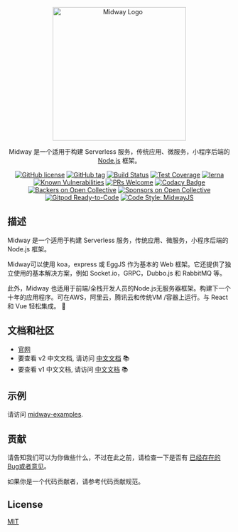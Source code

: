 <p align="center">
  <a href="https://midwayjs.org/" target="blank"><img src="https://gw.alicdn.com/tfs/TB1OlNIUAL0gK0jSZFtXXXQCXXa-564-135.png" width="300" alt="Midway Logo" /></a>
</p>

<p align="center">Midway 是一个适用于构建 Serverless 服务，传统应用、微服务，小程序后端的 <a href="http://nodejs.org" target="_blank">Node.js</a> 框架。</p>
<p align="center">
    <a href="https://github.com/midwayjs/midway/blob/master/LICENSE" target="_blank"><img src="https://img.shields.io/badge/license-MIT-blue.svg" alt="GitHub license" /></a>
    <a href=""><img src="https://img.shields.io/github/tag/midwayjs/midway.svg" alt="GitHub tag"></a>
    <a href="https://travis-ci.org/midwayjs/midway"><img src="https://travis-ci.org/midwayjs/midway.svg?branch=develop" alt="Build Status"></a>
    <a href="https://codecov.io/gh/midwayjs/midway/branch/master"><img src="https://img.shields.io/codecov/c/github/midwayjs/midway/master.svg" alt="Test Coverage"></a>
    <a href="https://lernajs.io/"><img src="https://img.shields.io/badge/maintained%20with-lerna-cc00ff.svg" alt="lerna"></a>
    <a href="https://snyk.io/test/npm/midway"><img src="https://snyk.io/test/npm/midway/badge.svg" alt="Known Vulnerabilities"></a>
    <a href="https://github.com/midwayjs/midway/pulls"><img src="https://img.shields.io/badge/PRs-welcome-brightgreen.svg" alt="PRs Welcome"></a>
    <a href="https://www.codacy.com/app/czy88840616/midway?utm_source=github.com&amp;utm_medium=referral&amp;utm_content=midwayjs/midway&amp;utm_campaign=Badge_Grade"><img src="https://api.codacy.com/project/badge/Grade/856737478fa94e78bce39d5fc2315cec" alt="Codacy Badge"></a>
    <a href="#backers"><img src="https://opencollective.com/midway/backers/badge.svg" alt="Backers on Open Collective"></a> <a href="#sponsors"><img src="https://opencollective.com/midway/sponsors/badge.svg" alt="Sponsors on Open Collective"></a>
    <a href="https://gitpod.io/#https://github.com/midwayjs/midway"><img src="https://img.shields.io/badge/Gitpod-Ready--to--Code-blue?logo=gitpod" alt="Gitpod Ready-to-Code"></a>
    <a href="https://github.com/midwayjs/mwts"><img src="https://img.shields.io/badge/code%20style-midwayjs-brightgreen.svg" alt="Code Style: MidwayJS"></a>
</p>

## 描述

Midway 是一个适用于构建 Serverless 服务，传统应用、微服务，小程序后端的 Node.js 框架。

Midway可以使用 koa，express 或 EggJS 作为基本的 Web 框架。它还提供了独立使用的基本解决方案，例如 Socket.io，GRPC，Dubbo.js 和 RabbitMQ 等。

此外，Midway 也适用于前端/全栈开发人员的Node.js无服务器框架。构建下一个十年的应用程序。可在AWS，阿里云，腾讯云和传统VM /容器上运行。与 React 和 Vue 轻松集成。 🌈

## 文档和社区

- [官网](https://midwayj.org)
- 要查看 v2 中文文档, 请访问 [中文文档](https://www.yuque.com/midwayjs/midway_v2) 📚
- 要查看 v1 中文文档, 请访问 [中文文档](https://www.yuque.com/midwayjs/midway_v1) 📚

## 示例

请访问 [midway-examples](https://github.com/midwayjs/midway-examples).

## 贡献


请告知我们可以为你做些什么，不过在此之前，请检查一下是否有 [已经存在的Bug或者意见](http://github.com/midwayjs/midway/issues)。

如果你是一个代码贡献者，请参考代码贡献规范。

## License

[MIT](http://github.com/midwayjs/midway/blob/master/LICENSE)
